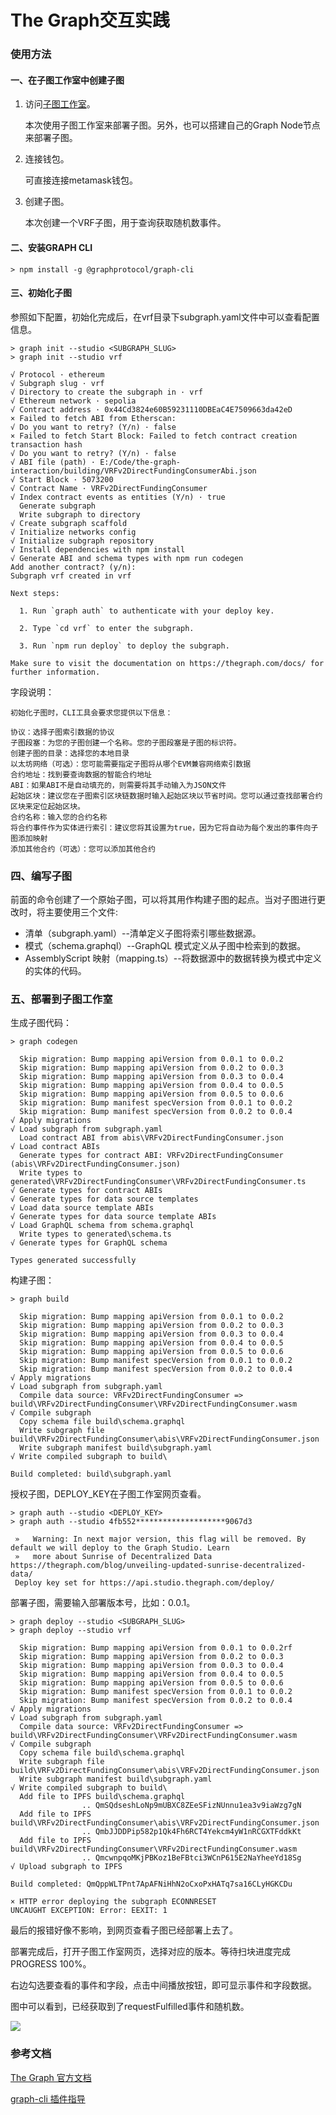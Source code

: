 # The Graph交互实践

### 使用方法

#### 一、在子图工作室中创建子图
   
1. 访问[子图工作室](https://thegraph.com/studio/)。

   本次使用子图工作室来部署子图。另外，也可以搭建自己的Graph Node节点来部署子图。

2. 连接钱包。
   
   可直接连接metamask钱包。

3. 创建子图。
   
   本次创建一个VRF子图，用于查询获取随机数事件。

#### 二、安装GRAPH CLI

```shell
> npm install -g @graphprotocol/graph-cli
```

#### 三、初始化子图

参照如下配置，初始化完成后，在vrf目录下subgraph.yaml文件中可以查看配置信息。

```shell
> graph init --studio <SUBGRAPH_SLUG>
> graph init --studio vrf

√ Protocol · ethereum
√ Subgraph slug · vrf
√ Directory to create the subgraph in · vrf
√ Ethereum network · sepolia
√ Contract address · 0x44Cd3824e60B59231110DBEaC4E7509663da42eD
× Failed to fetch ABI from Etherscan:
√ Do you want to retry? (Y/n) · false
× Failed to fetch Start Block: Failed to fetch contract creation transaction hash
√ Do you want to retry? (Y/n) · false
√ ABI file (path) · E:/Code/the-graph-interaction/building/VRFv2DirectFundingConsumerAbi.json
√ Start Block · 5073200
√ Contract Name · VRFv2DirectFundingConsumer
√ Index contract events as entities (Y/n) · true
  Generate subgraph
  Write subgraph to directory
√ Create subgraph scaffold
√ Initialize networks config
√ Initialize subgraph repository
√ Install dependencies with npm install
√ Generate ABI and schema types with npm run codegen
Add another contract? (y/n):
Subgraph vrf created in vrf

Next steps:

  1. Run `graph auth` to authenticate with your deploy key.

  2. Type `cd vrf` to enter the subgraph.

  3. Run `npm run deploy` to deploy the subgraph.

Make sure to visit the documentation on https://thegraph.com/docs/ for further information.
```

字段说明：
```shell
初始化子图时，CLI工具会要求您提供以下信息：

协议：选择子图索引数据的协议
子图段塞：为您的子图创建一个名称。您的子图段塞是子图的标识符。
创建子图的目录：选择您的本地目录
以太坊网络（可选）：您可能需要指定子图将从哪个EVM兼容网络索引数据
合约地址：找到要查询数据的智能合约地址
ABI：如果ABI不是自动填充的，则需要将其手动输入为JSON文件
起始区块：建议您在子图索引区块链数据时输入起始区块以节省时间。您可以通过查找部署合约区块来定位起始区块。
合约名称：输入您的合约名称
将合约事件作为实体进行索引：建议您将其设置为true，因为它将自动为每个发出的事件向子图添加映射
添加其他合约（可选）：您可以添加其他合约
```

### 四、编写子图
前面的命令创建了一个原始子图，可以将其用作构建子图的起点。当对子图进行更改时，将主要使用三个文件:

- 清单（subgraph.yaml）--清单定义子图将索引哪些数据源。
- 模式（schema.graphql）--GraphQL 模式定义从子图中检索到的数据。
- AssemblyScript 映射（mapping.ts）--将数据源中的数据转换为模式中定义的实体的代码。

### 五、部署到子图工作室

生成子图代码：

```shell
> graph codegen

  Skip migration: Bump mapping apiVersion from 0.0.1 to 0.0.2
  Skip migration: Bump mapping apiVersion from 0.0.2 to 0.0.3
  Skip migration: Bump mapping apiVersion from 0.0.3 to 0.0.4
  Skip migration: Bump mapping apiVersion from 0.0.4 to 0.0.5
  Skip migration: Bump mapping apiVersion from 0.0.5 to 0.0.6
  Skip migration: Bump manifest specVersion from 0.0.1 to 0.0.2
  Skip migration: Bump manifest specVersion from 0.0.2 to 0.0.4
√ Apply migrations
√ Load subgraph from subgraph.yaml
  Load contract ABI from abis\VRFv2DirectFundingConsumer.json
√ Load contract ABIs
  Generate types for contract ABI: VRFv2DirectFundingConsumer (abis\VRFv2DirectFundingConsumer.json)
  Write types to generated\VRFv2DirectFundingConsumer\VRFv2DirectFundingConsumer.ts
√ Generate types for contract ABIs
√ Generate types for data source templates
√ Load data source template ABIs
√ Generate types for data source template ABIs
√ Load GraphQL schema from schema.graphql
  Write types to generated\schema.ts
√ Generate types for GraphQL schema

Types generated successfully
```

构建子图：

```shell
> graph build

  Skip migration: Bump mapping apiVersion from 0.0.1 to 0.0.2
  Skip migration: Bump mapping apiVersion from 0.0.2 to 0.0.3
  Skip migration: Bump mapping apiVersion from 0.0.3 to 0.0.4
  Skip migration: Bump mapping apiVersion from 0.0.4 to 0.0.5
  Skip migration: Bump mapping apiVersion from 0.0.5 to 0.0.6
  Skip migration: Bump manifest specVersion from 0.0.1 to 0.0.2
  Skip migration: Bump manifest specVersion from 0.0.2 to 0.0.4
√ Apply migrations
√ Load subgraph from subgraph.yaml
  Compile data source: VRFv2DirectFundingConsumer => build\VRFv2DirectFundingConsumer\VRFv2DirectFundingConsumer.wasm
√ Compile subgraph
  Copy schema file build\schema.graphql
  Write subgraph file build\VRFv2DirectFundingConsumer\abis\VRFv2DirectFundingConsumer.json
  Write subgraph manifest build\subgraph.yaml
√ Write compiled subgraph to build\

Build completed: build\subgraph.yaml
```

授权子图，DEPLOY_KEY在子图工作室网页查看。

```shell
> graph auth --studio <DEPLOY_KEY>
> graph auth --studio 4fb552********************9067d3

 »   Warning: In next major version, this flag will be removed. By default we will deploy to the Graph Studio. Learn
 »   more about Sunrise of Decentralized Data https://thegraph.com/blog/unveiling-updated-sunrise-decentralized-data/
 Deploy key set for https://api.studio.thegraph.com/deploy/
```

部署子图，需要输入部署版本号，比如：0.0.1。

```shell
> graph deploy --studio <SUBGRAPH_SLUG>
> graph deploy --studio vrf

  Skip migration: Bump mapping apiVersion from 0.0.1 to 0.0.2rf
  Skip migration: Bump mapping apiVersion from 0.0.2 to 0.0.3
  Skip migration: Bump mapping apiVersion from 0.0.3 to 0.0.4
  Skip migration: Bump mapping apiVersion from 0.0.4 to 0.0.5
  Skip migration: Bump mapping apiVersion from 0.0.5 to 0.0.6
  Skip migration: Bump manifest specVersion from 0.0.1 to 0.0.2
  Skip migration: Bump manifest specVersion from 0.0.2 to 0.0.4
√ Apply migrations
√ Load subgraph from subgraph.yaml
  Compile data source: VRFv2DirectFundingConsumer => build\VRFv2DirectFundingConsumer\VRFv2DirectFundingConsumer.wasm
√ Compile subgraph
  Copy schema file build\schema.graphql
  Write subgraph file build\VRFv2DirectFundingConsumer\abis\VRFv2DirectFundingConsumer.json
  Write subgraph manifest build\subgraph.yaml
√ Write compiled subgraph to build\
  Add file to IPFS build\schema.graphql
                .. QmSQdseshLoNp9mUBXC8ZEeSFizNUnnu1ea3v9iaWzg7gN
  Add file to IPFS build\VRFv2DirectFundingConsumer\abis\VRFv2DirectFundingConsumer.json
                .. QmbJJDDPip582p1Qk4Fh6RCT4Yekcm4yW1nRCGXTFddkKt
  Add file to IPFS build\VRFv2DirectFundingConsumer\VRFv2DirectFundingConsumer.wasm
                .. QmcwnpqoMKjPBKoz1BeFBtci3WCnP615E2NaYheeYd18Sg
√ Upload subgraph to IPFS

Build completed: QmQppWLTPnt7ApAFNiHhN2oCxoPxHATq7sa16CLyHGKCDu

× HTTP error deploying the subgraph ECONNRESET
UNCAUGHT EXCEPTION: Error: EEXIT: 1

```

最后的报错好像不影响，到网页查看子图已经部署上去了。

部署完成后，打开子图工作室网页，选择对应的版本。等待扫块进度完成PROGRESS 100%。

右边勾选要查看的事件和字段，点击中间播放按钮，即可显示事件和字段数据。

图中可以看到，已经获取到了requestFulfilled事件和随机数。

![](./docs/image/01.子图部署完成.png)


### 参考文档

[The Graph 官方文档](https://thegraph.com/docs/zh/quick-start/)

[graph-cli 插件指导](https://www.npmjs.com/package/@graphprotocol/graph-cli)